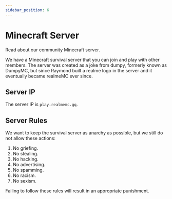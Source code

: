 ```yaml
---
sidebar_position: 6
---
```


# Minecraft Server

Read about our community Minecraft server.

We have a Minecraft survival server that you can join and play with other members. The server was created as a joke from dumpy, formerly known as DumpyMC, but since Raymond built a realme logo in the server and it eventually became realmeMC ever since.

## Server IP

The server IP is `play.realmemc.gq`.

## Server Rules

We want to keep the survival server as anarchy as possible, but we still do not allow these actions:

1. No griefing.
2. No stealing.
3. No hacking.
5. No advertising.
6. No spamming.
7. No racism.
8. No sexism.

Failing to follow these rules will result in an appropriate punishment.